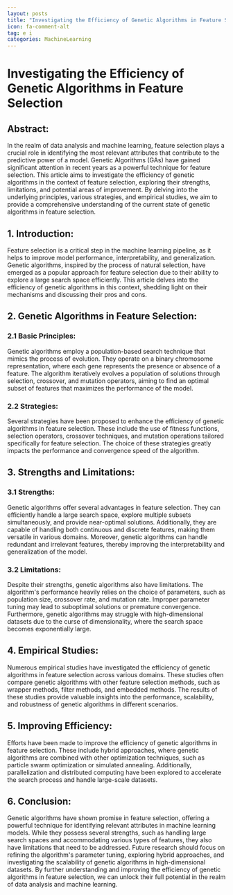 ```yaml
---
layout: posts
title: "Investigating the Efficiency of Genetic Algorithms in Feature Selection"
icon: fa-comment-alt
tag: e i  
categories: MachineLearning
---
```



# Investigating the Efficiency of Genetic Algorithms in Feature Selection

## Abstract:
In the realm of data analysis and machine learning, feature selection plays a crucial role in identifying the most relevant attributes that contribute to the predictive power of a model. Genetic Algorithms (GAs) have gained significant attention in recent years as a powerful technique for feature selection. This article aims to investigate the efficiency of genetic algorithms in the context of feature selection, exploring their strengths, limitations, and potential areas of improvement. By delving into the underlying principles, various strategies, and empirical studies, we aim to provide a comprehensive understanding of the current state of genetic algorithms in feature selection.

## 1. Introduction:
Feature selection is a critical step in the machine learning pipeline, as it helps to improve model performance, interpretability, and generalization. Genetic algorithms, inspired by the process of natural selection, have emerged as a popular approach for feature selection due to their ability to explore a large search space efficiently. This article delves into the efficiency of genetic algorithms in this context, shedding light on their mechanisms and discussing their pros and cons.

## 2. Genetic Algorithms in Feature Selection:
### 2.1 Basic Principles:
Genetic algorithms employ a population-based search technique that mimics the process of evolution. They operate on a binary chromosome representation, where each gene represents the presence or absence of a feature. The algorithm iteratively evolves a population of solutions through selection, crossover, and mutation operators, aiming to find an optimal subset of features that maximizes the performance of the model.

### 2.2 Strategies:
Several strategies have been proposed to enhance the efficiency of genetic algorithms in feature selection. These include the use of fitness functions, selection operators, crossover techniques, and mutation operations tailored specifically for feature selection. The choice of these strategies greatly impacts the performance and convergence speed of the algorithm.

## 3. Strengths and Limitations:
### 3.1 Strengths:
Genetic algorithms offer several advantages in feature selection. They can efficiently handle a large search space, explore multiple subsets simultaneously, and provide near-optimal solutions. Additionally, they are capable of handling both continuous and discrete features, making them versatile in various domains. Moreover, genetic algorithms can handle redundant and irrelevant features, thereby improving the interpretability and generalization of the model.

### 3.2 Limitations:
Despite their strengths, genetic algorithms also have limitations. The algorithm's performance heavily relies on the choice of parameters, such as population size, crossover rate, and mutation rate. Improper parameter tuning may lead to suboptimal solutions or premature convergence. Furthermore, genetic algorithms may struggle with high-dimensional datasets due to the curse of dimensionality, where the search space becomes exponentially large.

## 4. Empirical Studies:
Numerous empirical studies have investigated the efficiency of genetic algorithms in feature selection across various domains. These studies often compare genetic algorithms with other feature selection methods, such as wrapper methods, filter methods, and embedded methods. The results of these studies provide valuable insights into the performance, scalability, and robustness of genetic algorithms in different scenarios.

## 5. Improving Efficiency:
Efforts have been made to improve the efficiency of genetic algorithms in feature selection. These include hybrid approaches, where genetic algorithms are combined with other optimization techniques, such as particle swarm optimization or simulated annealing. Additionally, parallelization and distributed computing have been explored to accelerate the search process and handle large-scale datasets.

## 6. Conclusion:
Genetic algorithms have shown promise in feature selection, offering a powerful technique for identifying relevant attributes in machine learning models. While they possess several strengths, such as handling large search spaces and accommodating various types of features, they also have limitations that need to be addressed. Future research should focus on refining the algorithm's parameter tuning, exploring hybrid approaches, and investigating the scalability of genetic algorithms in high-dimensional datasets. By further understanding and improving the efficiency of genetic algorithms in feature selection, we can unlock their full potential in the realm of data analysis and machine learning.